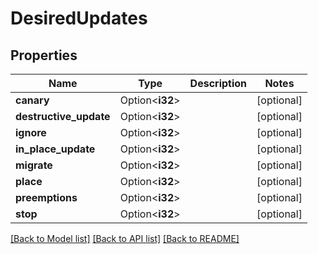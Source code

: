 # DesiredUpdates

## Properties

| Name                   | Type            | Description | Notes      |
| ---------------------- | --------------- | ----------- | ---------- |
| **canary**             | Option<**i32**> |             | [optional] |
| **destructive_update** | Option<**i32**> |             | [optional] |
| **ignore**             | Option<**i32**> |             | [optional] |
| **in_place_update**    | Option<**i32**> |             | [optional] |
| **migrate**            | Option<**i32**> |             | [optional] |
| **place**              | Option<**i32**> |             | [optional] |
| **preemptions**        | Option<**i32**> |             | [optional] |
| **stop**               | Option<**i32**> |             | [optional] |

[[Back to Model list]](../README.md#documentation-for-models)
[[Back to API list]](../README.md#documentation-for-api-endpoints)
[[Back to README]](../README.md)
